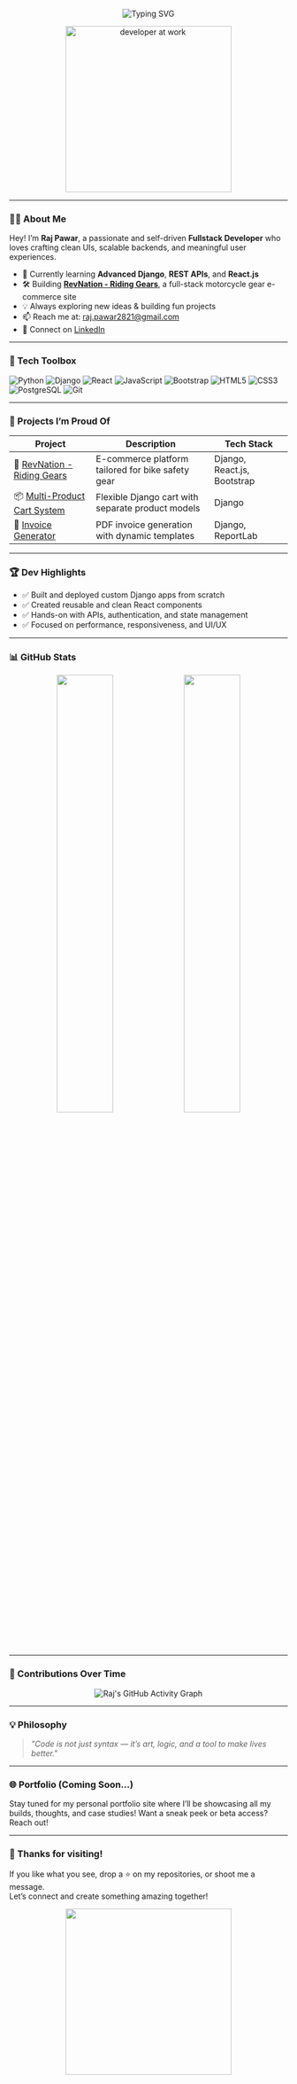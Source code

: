 <p align="center">
  <img src="https://readme-typing-svg.herokuapp.com?font=Fira+Code&duration=3000&pause=1000&color=F7D745&center=true&vCenter=true&width=435&lines=Hey+there!+I'm+Raj+Pawar+%F0%9F%91%8B;Fullstack+Developer+%E2%9A%99%EF%B8%8F;Python+%7C+Django+%7C+React.js;Let%E2%80%99s+Build+Something+Awesome!" alt="Typing SVG" />
</p>

<p align="center">
  <img src="https://maruf001-mt.github.io/Premium-Delivery/web.gif" height="300" alt="developer at work" />
</p>

---

### 👨‍💻 About Me

Hey! I’m **Raj Pawar**, a passionate and self-driven **Fullstack Developer** who loves crafting clean UIs, scalable backends, and meaningful user experiences.

- 🔭 Currently learning **Advanced Django**, **REST APIs**, and **React.js**
- 🛠️ Building **[RevNation - Riding Gears](https://github.com/raj1271/revnation-riding-gears)**, a full-stack motorcycle gear e-commerce site
- 💡 Always exploring new ideas & building fun projects
- 📫 Reach me at: [raj.pawar2821@gmail.com](mailto:raj.pawar2821@gmail.com)  
- 🔗 Connect on [LinkedIn](https://www.linkedin.com/in/raj-pawar-973033217)

---

### 🧰 Tech Toolbox

![Python](https://img.shields.io/badge/-Python-3776AB?style=for-the-badge&logo=python&logoColor=white)
![Django](https://img.shields.io/badge/-Django-092E20?style=for-the-badge&logo=django)
![React](https://img.shields.io/badge/-React-20232A?style=for-the-badge&logo=react)
![JavaScript](https://img.shields.io/badge/-JavaScript-F7DF1E?style=for-the-badge&logo=javascript&logoColor=black)
![Bootstrap](https://img.shields.io/badge/-Bootstrap-563D7C?style=for-the-badge&logo=bootstrap)
![HTML5](https://img.shields.io/badge/-HTML5-E34F26?style=for-the-badge&logo=html5&logoColor=white)
![CSS3](https://img.shields.io/badge/-CSS3-1572B6?style=for-the-badge&logo=css3)
![PostgreSQL](https://img.shields.io/badge/-PostgreSQL-336791?style=for-the-badge&logo=postgresql)
![Git](https://img.shields.io/badge/-Git-F05032?style=for-the-badge&logo=git)

---

### 💼 Projects I’m Proud Of

| Project | Description | Tech Stack |
|--------|-------------|------------|
| 🛒 [RevNation - Riding Gears](https://github.com/raj1271/revnation-riding-gears) | E-commerce platform tailored for bike safety gear | Django, React.js, Bootstrap |
| 📦 [Multi-Product Cart System](https://github.com/raj1271/django-cart-custom) | Flexible Django cart with separate product models | Django |
| 🧾 [Invoice Generator](https://github.com/raj1271/invoice-generator) | PDF invoice generation with dynamic templates | Django, ReportLab |

---

### 🏆 Dev Highlights

- ✅ Built and deployed custom Django apps from scratch  
- ✅ Created reusable and clean React components  
- ✅ Hands-on with APIs, authentication, and state management  
- ✅ Focused on performance, responsiveness, and UI/UX

---

### 📊 GitHub Stats

<p align="center">
  <img src="https://github-readme-stats.vercel.app/api?username=raj1271&show_icons=true&theme=radical" width="45%" />
  <img src="https://github-readme-streak-stats.herokuapp.com?user=raj1271&theme=radical&hide_border=false" width="45%" />
</p>

---

### 🧠 Contributions Over Time

<p align="center">
  <img src="https://github-readme-activity-graph.vercel.app/graph?username=raj1271&theme=react-dark&area=true" alt="Raj's GitHub Activity Graph">

</p>

---

### 💡 Philosophy

> *"Code is not just syntax — it’s art, logic, and a tool to make lives better."*

---

### 🌐 Portfolio (Coming Soon...)

Stay tuned for my personal portfolio site where I’ll be showcasing all my builds, thoughts, and case studies! Want a sneak peek or beta access? Reach out!

---

### 👋 Thanks for visiting!

If you like what you see, drop a ⭐ on my repositories, or shoot me a message.  
Let’s connect and create something amazing together!

<p align="center">
  <img src="https://www.digitalsolutionservices.com/img/services/web%20development.gif" height="300" />
</p>
